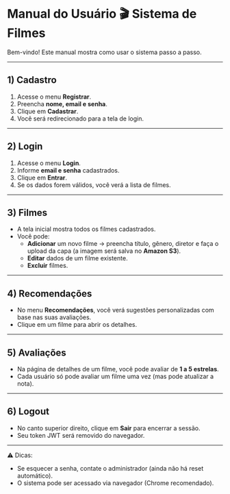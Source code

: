 # Manual do Usuário 🎬 Sistema de Filmes

Bem-vindo! Este manual mostra como usar o sistema passo a passo.

---

## 1) Cadastro
1. Acesse o menu **Registrar**.
2. Preencha **nome, email e senha**.
3. Clique em **Cadastrar**.
4. Você será redirecionado para a tela de login.

---

## 2) Login
1. Acesse o menu **Login**.
2. Informe **email e senha** cadastrados.
3. Clique em **Entrar**.
4. Se os dados forem válidos, você verá a lista de filmes.

---

## 3) Filmes
- A tela inicial mostra todos os filmes cadastrados.
- Você pode:
  - **Adicionar** um novo filme → preencha título, gênero, diretor e faça o upload da capa (a imagem será salva no **Amazon S3**).
  - **Editar** dados de um filme existente.
  - **Excluir** filmes.

---

## 4) Recomendações
- No menu **Recomendações**, você verá sugestões personalizadas com base nas suas avaliações.
- Clique em um filme para abrir os detalhes.

---

## 5) Avaliações
- Na página de detalhes de um filme, você pode avaliar de **1 a 5 estrelas**.
- Cada usuário só pode avaliar um filme uma vez (mas pode atualizar a nota).

---

## 6) Logout
- No canto superior direito, clique em **Sair** para encerrar a sessão.
- Seu token JWT será removido do navegador.

---

⚠️ Dicas:
- Se esquecer a senha, contate o administrador (ainda não há reset automático).
- O sistema pode ser acessado via navegador (Chrome recomendado).
